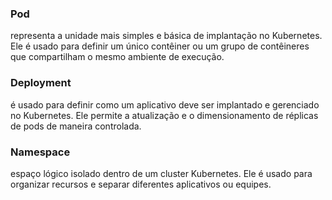 
### Pod
representa a unidade mais simples e básica de implantação no Kubernetes. Ele é usado para definir um único contêiner ou um grupo de contêineres que compartilham o mesmo ambiente de execução.


### Deployment 
é usado para definir como um aplicativo deve ser implantado e gerenciado no Kubernetes. Ele permite a atualização e o dimensionamento de réplicas de pods de maneira controlada.

### Namespace
espaço lógico isolado dentro de um cluster Kubernetes. Ele é usado para organizar recursos e separar diferentes aplicativos ou equipes.



